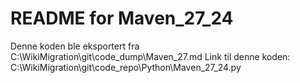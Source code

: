 # README for Maven_27_24
Denne koden ble eksportert fra C:\WikiMigration\git\code_dump\Maven_27.md
Link til denne koden: C:\WikiMigration\git\code_repo\Python\Maven_27_24.py
